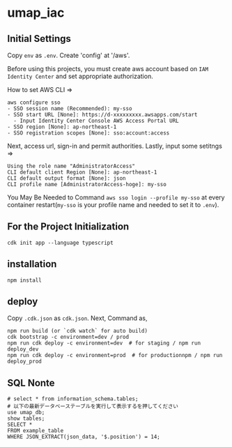 # umap_iac
## Initial Settings
Copy `env` as `.env`.
Create 'config' at '/aws'.
<!-- Next, Set `AWS_ACCESS_KEY_ID` and `AWS_SECRET_ACCESS_KEY` -->

Before using this projects, you must create aws account based on `IAM Identity Center` and set appropriate authorization.

How to set AWS CLI =>
```
aws configure sso
- SSO session name (Recommended): my-sso
- SSO start URL [None]: https://d-xxxxxxxxx.awsapps.com/start
  - Input Identity Center Console AWS Access Portal URL
- SSO region [None]: ap-northeast-1
- SSO registration scopes [None]: sso:account:access
```
Next, access url, sign-in and permit authorities.
Lastly, input some setitngs =>
```
Using the role name "AdministratorAccess"
CLI default client Region [None]: ap-northeast-1
CLI default output format [None]: json
CLI profile name [AdministratorAccess-hoge]: my-sso
```

You May Be Needed to Command `aws sso login --profile my-sso` at every container restart(`my-sso` is your profile name and needed to set it to `.env`).


## For the Project Initialization
```
cdk init app --language typescript
```

## installation
```
npm install
```

## deploy
Copy `.cdk.json` as `cdk.json`.
Next, Command as,
```
npm run build (or `cdk watch` for auto build)
cdk bootstrap -c environment=dev / prod
npm run cdk deploy -c environment=dev  # for staging / npm run deploy_dev
npm run cdk deploy -c environment=prod  # for productionnpm / npm run deploy_prod
```

## SQL Nonte
```
# select * from information_schema.tables;
# 以下の最新データベーステーブルを実行して表示するを押してください
use umap_db;
show tables;
SELECT *
FROM example_table
WHERE JSON_EXTRACT(json_data, '$.position') = 14;
```